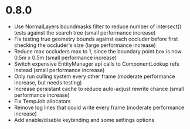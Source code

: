 # 0.8.0
* Use NormalLayers boundmasks filter to reduce number of intersect() tests against the search tree (small performance increase)
* Fix testing true geometry bounds against each occluder before first checking the occluder's size (large performance increase)
* Reduce max occluders max to 1, since the boundary point box is now 0.5m x 0.5m (small performance increase)
* Switch expensive EntityManager api calls to ComponentLookup refs instead (small performance increase)
* Only run culling system every other frame (moderate performance increase, but needs testing)
* Increase persistant cache to reduce auto-adjust rewrite chance (small performance increase)
* Fix TempJob allocators
* Remove log lines that could write every frame (moderate performance increase)
* Add enable/disable keybinding and some settings options
